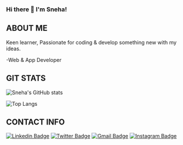 ### Hi there 👋 I'm Sneha!

## ABOUT ME
Keen learner, Passionate for coding & develop something new with my ideas. 

-Web & App Developer


## GIT STATS
![Sneha's GitHub stats](https://github-readme-stats.vercel.app/api?username=Sneha2351&bg_color=30,e96443,904e95&title_color=fff&text_color=fff)

![Top Langs](https://github-readme-stats.vercel.app/api/top-langs/?username=Sneha2351&layout=compact&bg_color=30,e96443,904e95&title_color=fff&text_color=fff)

## CONTACT INFO
[![Linkedin Badge](https://img.shields.io/badge/-Linkedin-blue?style=plastic-square&logo=Linkedin&logoColor=white&link=https://www.linkedin.com/in/sneha-sharma-0b1877190/)](https://www.linkedin.com/in/sneha-sharma-0b1877190/)
[![Twitter Badge](https://img.shields.io/badge/-Twitter-1ca0f1?style=flat-square&labelColor=1ca0f1&logo=twitter&logoColor=white&link=https://twitter.com/SnehaSh33867594)](https://twitter.com/SnehaSh33867594)
[![Gmail Badge](https://img.shields.io/badge/-Gmail-c14438?style=flat-square&logo=Gmail&logoColor=white&link=mailto:ss3328421@gmail.com)](mailto:ss3328421@gmail.com)
[![Instagram Badge](https://img.shields.io/badge/-Instagram-blueviolet?style=plastic-square&logo=instagram&logoColor=white&link=https://instagram.com/sneha_2351/)](https://instagram.com/sneha_2351/)
